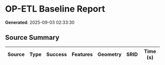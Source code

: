 # OP-ETL Baseline Report

**Generated**: 2025-09-03 02:33:30

## Source Summary

| Source | Type | Success | Features | Geometry | SRID | Time (s) |
|--------|------|---------|----------|----------|------|----------|
